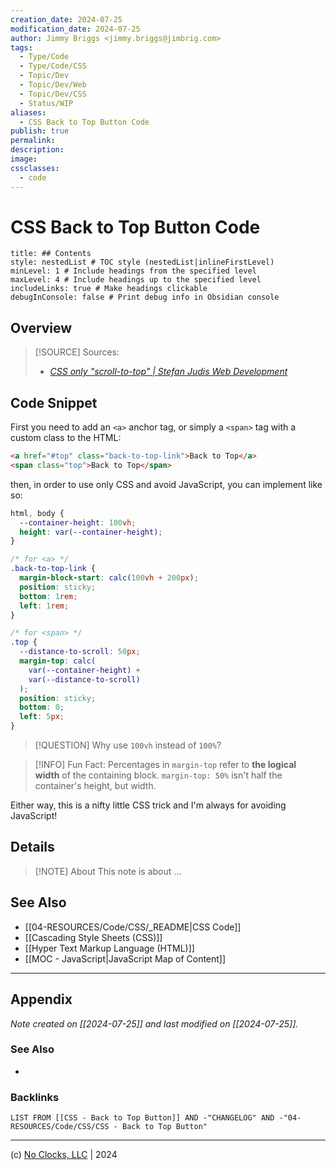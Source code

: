 ```yaml
---
creation_date: 2024-07-25
modification_date: 2024-07-25
author: Jimmy Briggs <jimmy.briggs@jimbrig.com>
tags:
  - Type/Code
  - Type/Code/CSS
  - Topic/Dev
  - Topic/Dev/Web
  - Topic/Dev/CSS
  - Status/WIP
aliases:
  - CSS Back to Top Button Code
publish: true
permalink:
description:
image:
cssclasses:
  - code
---
```


# CSS Back to Top Button Code

```table-of-contents
title: ## Contents 
style: nestedList # TOC style (nestedList|inlineFirstLevel)
minLevel: 1 # Include headings from the specified level
maxLevel: 4 # Include headings up to the specified level
includeLinks: true # Make headings clickable
debugInConsole: false # Print debug info in Obsidian console
```

## Overview

> [!SOURCE] Sources:
> - *[CSS only "scroll-to-top" | Stefan Judis Web Development](https://www.stefanjudis.com/snippets/css-only-scroll-to-top/)*

## Code Snippet

First you need to add an `<a>` anchor tag, or simply a `<span>` tag with a custom class to the HTML:

```html
<a href="#top" class="back-to-top-link">Back to Top</a>
<span class="top">Back to Top</span>
```

then, in order to use only CSS and avoid JavaScript, you can implement like so:

```css
html, body {
  --container-height: 100vh;
  height: var(--container-height);
}

/* for <a> */
.back-to-top-link {
  margin-block-start: calc(100vh + 200px);
  position: sticky;
  bottom: 1rem;
  left: 1rem;
}

/* for <span> */
.top {
  --distance-to-scroll: 50px;
  margin-top: calc(
    var(--container-height) +
    var(--distance-to-scroll)
  );
  position: sticky;
  bottom: 0;
  left: 5px;
}
```

> [!QUESTION]
> Why use `100vh` instead of `100%`?

> [!INFO] Fun Fact:
> Percentages in `margin-top` refer to **the logical width** of the containing block. `margin-top: 50%` isn't half the container's height, but width.

Either way, this is a nifty little CSS trick and I'm always for avoiding JavaScript!

## Details

> [!NOTE] About
> This note is about ...

## See Also

- [[04-RESOURCES/Code/CSS/_README|CSS Code]]
- [[Cascading Style Sheets (CSS)]]
- [[Hyper Text Markup Language (HTML)]]
- [[MOC - JavaScript|JavaScript Map of Content]]


***

## Appendix

*Note created on [[2024-07-25]] and last modified on [[2024-07-25]].*

### See Also

- 

### Backlinks

```dataview
LIST FROM [[CSS - Back to Top Button]] AND -"CHANGELOG" AND -"04-RESOURCES/Code/CSS/CSS - Back to Top Button"
```

***

(c) [No Clocks, LLC](https://github.com/noclocks) | 2024